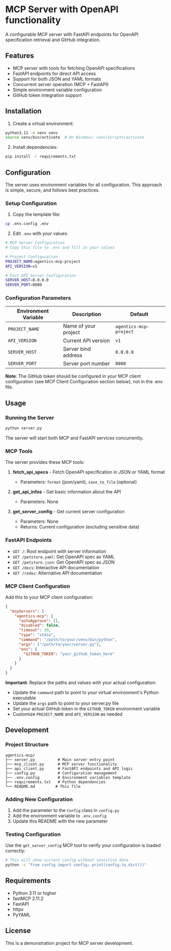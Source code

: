# MCP Server with OpenAPI functionality

A configurable MCP server with FastAPI endpoints for OpenAPI specification retrieval and GitHub integration.

## Features

- MCP server with tools for fetching OpenAPI specifications
- FastAPI endpoints for direct API access
- Support for both JSON and YAML formats
- Concurrent server operation (MCP + FastAPI)
- Simple environment variable configuration
- GitHub token integration support

## Installation

1. Create a virtual environment:
```bash
python3.11 -m venv venv
source venv/bin/activate  # On Windows: venv\Scripts\activate
```

2. Install dependencies:
```bash
pip install -r requirements.txt
```

## Configuration

The server uses environment variables for all configuration. This approach is simple, secure, and follows best practices.

### Setup Configuration

1. Copy the template file:
```bash
cp .env.config .env
```

2. Edit `.env` with your values:
```bash
# MCP Server Configuration
# Copy this file to .env and fill in your values

# Project Configuration
PROJECT_NAME=agentics-mcp-project
API_VERSION=v1

# Fast API Server Configuration
SERVER_HOST=0.0.0.0
SERVER_PORT=8000
```

### Configuration Parameters

| Environment Variable | Description | Default |
|---------------------|-------------|---------|
| `PROJECT_NAME` | Name of your project | `agentics-mcp-project` |
| `API_VERSION` | Current API version | `v1` |
| `SERVER_HOST` | Server bind address | `0.0.0.0` |
| `SERVER_PORT` | Server port number | `8000` |

**Note**: The GitHub token should be configured in your MCP client configuration (see MCP Client Configuration section below), not in the .env file.

## Usage

### Running the Server

```bash
python server.py
```

The server will start both MCP and FastAPI services concurrently.

### MCP Tools

The server provides these MCP tools:

1. **fetch_api_specs** - Fetch OpenAPI specification in JSON or YAML format
   - Parameters: `format` (json/yaml), `save_to_file` (optional)

2. **get_api_infos** - Get basic information about the API
   - Parameters: None

3. **get_server_config** - Get current server configuration
   - Parameters: None
   - Returns: Current configuration (excluding sensitive data)

### FastAPI Endpoints

- `GET /`: Root endpoint with server information
- `GET /petstore.yaml`: Get OpenAPI spec as YAML
- `GET /petstore.json`: Get OpenAPI spec as JSON
- `GET /docs`: Interactive API documentation
- `GET /redoc`: Alternative API documentation

### MCP Client Configuration

Add this to your MCP client configuration:

```json
{
  "mcpServers": {
    "agentics-mcp": {
      "autoApprove": [],
      "disabled": false,
      "timeout": 10,
      "type": "stdio",
      "command": "/path/to/your/venv/bin/python",
      "args": ["/path/to/your/server.py"],
      "env": {
        "GITHUB_TOKEN": "your_github_token_here"
      }
    }
  }
}
```

**Important**: Replace the paths and values with your actual configuration:
- Update the `command` path to point to your virtual environment's Python executable
- Update the `args` path to point to your server.py file
- Set your actual GitHub token in the `GITHUB_TOKEN` environment variable
- Customize `PROJECT_NAME` and `API_VERSION` as needed

## Development

### Project Structure

```
agentics-mcp/
├── server.py          # Main server entry point
├── mcp_client.py      # MCP server functionality
├── api_client.py      # FastAPI endpoints and API logic
├── config.py          # Configuration management
├── .env.config        # Environment variables template
├── requirements.txt   # Python dependencies
└── README.md         # This file
```

### Adding New Configuration

1. Add the parameter to the `Config` class in `config.py`
2. Add the environment variable to `.env.config`
3. Update this README with the new parameter

### Testing Configuration

Use the `get_server_config` MCP tool to verify your configuration is loaded correctly:

```bash
# This will show current config without sensitive data
python -c "from config import config; print(config.to_dict())"
```

## Requirements

- Python 3.11 or higher
- fastMCP 2.11.2
- FastAPI
- httpx
- PyYAML

## License

This is a demonstration project for MCP server development.

